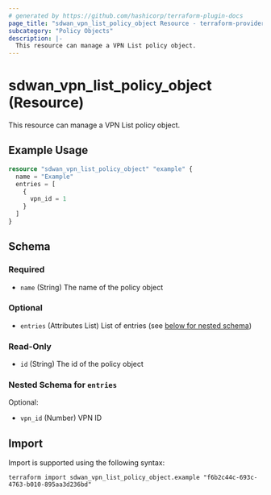 ```yaml
---
# generated by https://github.com/hashicorp/terraform-plugin-docs
page_title: "sdwan_vpn_list_policy_object Resource - terraform-provider-sdwan"
subcategory: "Policy Objects"
description: |-
  This resource can manage a VPN List policy object.
---
```


# sdwan_vpn_list_policy_object (Resource)

This resource can manage a VPN List policy object.

## Example Usage

```terraform
resource "sdwan_vpn_list_policy_object" "example" {
  name = "Example"
  entries = [
    {
      vpn_id = 1
    }
  ]
}
```

<!-- schema generated by tfplugindocs -->
## Schema

### Required

- `name` (String) The name of the policy object

### Optional

- `entries` (Attributes List) List of entries (see [below for nested schema](#nestedatt--entries))

### Read-Only

- `id` (String) The id of the policy object

<a id="nestedatt--entries"></a>
### Nested Schema for `entries`

Optional:

- `vpn_id` (Number) VPN ID

## Import

Import is supported using the following syntax:

```shell
terraform import sdwan_vpn_list_policy_object.example "f6b2c44c-693c-4763-b010-895aa3d236bd"
```
